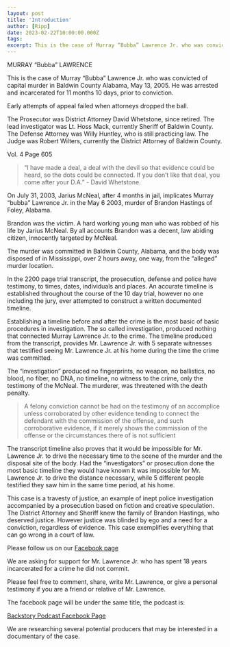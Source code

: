 ```yaml
---
layout: post
title: 'Introduction'
author: [Ripp]
date: 2023-02-22T10:00:00.000Z
tags: 
excerpt: This is the case of Murray “Bubba” Lawrence Jr. who was convicted of capital murder in Baldwin County Alabama, May 13, 2005. He was arrested and incarcerated for 11 months 10 days, prior to conviction.
---
```


MURRAY “Bubba” LAWRENCE


This is the case of Murray “Bubba” Lawrence Jr. who was convicted of capital murder in Baldwin County Alabama, May 13, 2005. He was arrested and incarcerated for 11 months 10 days, prior to conviction.

Early attempts of appeal failed when attorneys dropped the ball.


The Prosecutor was District Attorney David Whetstone, since retired. The lead investigator was Lt. Hoss Mack, currently Sheriff of Baldwin County. The Defense Attorney was Willy Huntley, who is still practicing law. The Judge was Robert Wilters, currently the District Attorney of Baldwin County.


Vol. 4 Page 605 
> “I have made a deal, a deal with the devil so that evidence could be heard, so the dots could be connected. If you don’t like that deal, you come after your D.A.” - David Whetstone.


On July 31, 2003, Jarius McNeal, after 4 months in jail, implicates Murray “bubba” Lawrence Jr. in the May 6 2003, murder of Brandon Hastings of Foley, Alabama.


Brandon was the victim. A hard working young man who was robbed of his life by Jarius McNeal. By all accounts Brandon was a decent, law abiding citizen, innocently targeted by McNeal.


The murder was committed in Baldwin County, Alabama, and the body was disposed of in Mississippi, over 2 hours away, one way, from the “alleged” murder location.


In the 2200 page trial transcript, the prosecution, defense and police have testimony, to times, dates, individuals and places. An accurate timeline is established throughout the course of the 10 day trial, however no one including the jury, ever attempted to construct a written documented timeline.


Establishing a timeline before and after the crime is the most basic of basic procedures in investigation. The so called investigation, produced nothing that connected Murray Lawrence Jr. to the crime. The timeline produced from the transcript, provides Mr. Lawrence Jr. with 5 separate witnesses that testified seeing Mr. Lawrence Jr. at his home during the time the crime was committed.


The “investigation” produced no fingerprints, no weapon, no ballistics, no blood, no fiber, no DNA, no timeline, no witness to the crime, only the testimony of the McNeal. The murderer, was threatened with the death penalty.


> A felony conviction cannot be had on the testimony of an accomplice unless corroborated by other evidence tending to connect the defendant with the commission of the offense, and such corroborative evidence, if it merely shows the commission of the offense or the circumstances there of is not sufficient


The transcript timeline also proves that it would be impossible for Mr. Lawrence Jr. to drive the necessary time to the scene of the murder and the disposal site of the body. Had the “investigators” or prosecution done the most basic timeline they would have known it was impossible for Mr. Lawrence Jr. to drive the distance necessary, while 5 different people testified they saw him in the same time period, at his home.


This case is a travesty of justice, an example of inept police investigation accompanied by a prosecution based on fiction and creative speculation. The District Attorney and Sheriff knew the family of Brandon Hastings, who deserved justice. However justice was blinded by ego and a need for a conviction, regardless of evidence. This case exemplifies everything that can go wrong in a court of law.


Please follow us on our [Facebook page](https://www.facebook.com/Deal-with-the-Devil-100583859248573/)

We are asking for support for Mr. Lawrence Jr. who has spent 18 years incarcerated for a crime he did not commit. 


Please feel free to comment, share, write Mr. Lawrence, or give a personal testimony if you are a friend or relative of Mr. Lawrence.


The facebook page will be under the same title, the podcast is:

[Backstory Podcast Facebook Page](https://www.facebook.com/BackstoryPodcast)


We are researching several potential producers that may be interested in a documentary of the case.